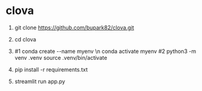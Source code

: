 # clova

1. git clone https://github.com/bupark82/clova.git
2. cd clova

3. #1 conda create --name myenv \n
      conda activate myenv
   #2 python3 -m venv .venv
      source .venv/bin/activate
4. pip install -r requirements.txt
5. streamlit run app.py
